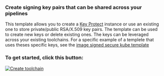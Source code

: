 
### Create signing key pairs that can be shared across your pipelines
This template allows you to create a [Key Protect](https://.cloud.ibm.com/catalog/services/key-protect) instance or use an existing one to store private/public RSA/X.509 key pairs. The template can be used to create new keys or delete existing ones. The keys can be leveraged across your existing toolchains. For a specific example of a templete that uses theses specific keys, see the [image signed secure kube template](https://github.com/open-toolchain/image-signed-secure-kube-toolchain) 

### To get started, click this button:
[![Create toolchain](https://cloud.ibm.com/devops/graphics/create_toolchain_button.png)](https://cloud.ibm.com/devops/setup/deploy?repository=https://github.com/padraic-edwards/tekton-key-management-toolchain)
